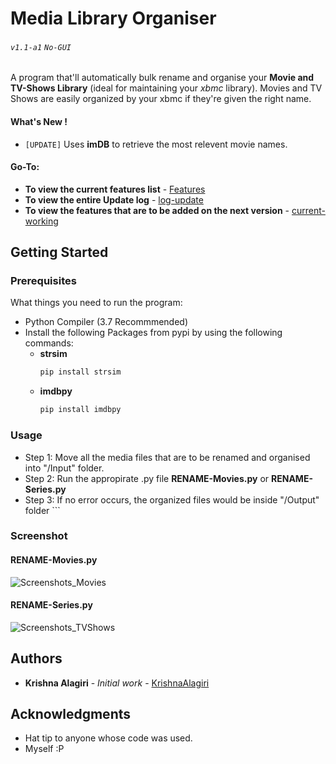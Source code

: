 # Media Library Organiser
###### `v1.1-a1` `No-GUI`  
A program that'll automatically bulk rename and organise your **Movie and TV-Shows Library** (ideal for maintaining your *xbmc* library). Movies and TV Shows are easily organized by your xbmc if they're given the right name.

#### What's New !
* `[UPDATE]` Uses **imDB** to retrieve the most relevent movie names.

#### Go-To:
* **To view the current features list** - [Features](https://krishnaalagiri.github.io/Media-Library-Organiser/Features)
* **To view the entire Update log** - [log-update](https://krishnaalagiri.github.io/Media-Library-Organiser/log-update)
* **To view the features that are to be added on the next version** - [current-working](https://krishnaalagiri.github.io/Media-Library-Organiser/current-working)

## Getting Started
### Prerequisites
What things you need to run the program:
- Python Compiler (3.7 Recommmended)
- Install the following Packages from pypi by using the following commands:
  - **strsim**
    ```bash
    pip install strsim
    ```
  - **imdbpy**
    ```bash
    pip install imdbpy
### Usage
* Step 1: Move all the media files that are to be renamed and organised into "/Input" folder.
* Step 2: Run the appropirate .py file **RENAME-Movies.py** or **RENAME-Series.py**
* Step 3: If no error occurs, the organized files would be inside "/Output" folder    ```

### Screenshot
#### RENAME-Movies.py
![Screenshots_Movies](https://github.com/KrishnaAlagiri/Media-Library-Organiser/raw/master/Screenshots/Movies%20-%20Before%20and%20After.PNG)
#### RENAME-Series.py
![Screenshots_TVShows](https://github.com/KrishnaAlagiri/Media-Library-Organiser/raw/master/Screenshots/TV%20Shows%20-%20Before%20and%20After.PNG)

## Authors
* **Krishna Alagiri** - *Initial work* - [KrishnaAlagiri](https://github.com/KrishnaAlagiri/)

## Acknowledgments
* Hat tip to anyone whose code was used.
* Myself :P
